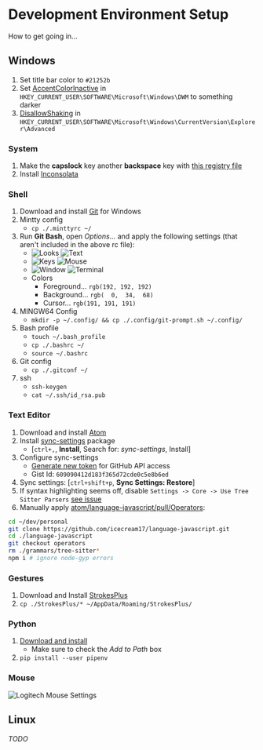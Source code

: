 # Development Environment Setup
How to get going in...

## Windows
1. Set title bar color to `#21252b`
2. Set [AccentColorInactive](https://winaero.com/change-color-of-inactive-title-bars-in-windows-10/) in `HKEY_CURRENT_USER\SOFTWARE\Microsoft\Windows\DWM` to something darker
3. [DisallowShaking](https://www.howtogeek.com/howto/windows-7/disable-aero-shake-in-windows-7/) in `HKEY_CURRENT_USER\SOFTWARE\Microsoft\Windows\CurrentVersion\Explorer\Advanced`

### System
1. Make the **capslock** key another **backspace** key with [this registry file](/caps-to-bs.reg)
2. Install [Inconsolata](/fonts/Inconsolata-Regular.ttf)

### Shell
1. Download and install [Git](https://git-scm.com/download/win) for Windows
2. Mintty config
    * `cp ./.minttyrc ~/`
3. Run **Git Bash**, open *Options...* and apply the following settings (that aren't included in the above rc file):
    * ![Looks](/images/Looks.png) ![Text](/images/Text.png)
    * ![Keys](/images/Keys.png) ![Mouse](/images/Mouse.png)
    * ![Window](/images/Window.png) ![Terminal](/images/Terminal.png)
    * Colors
        - Foreground... `rgb(192, 192, 192)`
        - Background... `rgb(  0,  34,  68)`
        - Cursor...     `rgb(191, 191, 191)`
3. MINGW64 Config
    * `mkdir -p ~/.config/ && cp ./.config/git-prompt.sh ~/.config/`
4. Bash profile
    * `touch ~/.bash_profile`
    * `cp ./.bashrc ~/`
    * `source ~/.bashrc`
5. Git config
    * `cp ./.gitconf ~/`
6. ssh
    * `ssh-keygen`
    * `cat ~/.ssh/id_rsa.pub`

### Text Editor
1. Download and install [Atom](https://atom.io/download/windows_x64)
2. Install [sync-settings](https://atom.io/packages/sync-settings) package
    * [`ctrl+,`, **Install**, Search for: *sync-settings*, Install]
3. Configure sync-settings
    * [Generate new token](https://github.com/settings/tokens) for GitHub API access
    * Gist Id: `609090412d183f365d72cde0c5e8b6ed`
4. Sync settings: [`ctrl+shift+p`, **Sync Settings: Restore**]
5. If syntax highlighting seems off, disable `Settings -> Core -> Use Tree Sitter Parsers` [see issue](https://github.com/atom/atom/issues/18307#issuecomment-432494998)
6. Manually apply [atom/language-javascript/pull/Operators](https://github.com/atom/language-javascript/pull/686):
```bash
cd ~/dev/personal
git clone https://github.com/icecream17/language-javascript.git
cd ./language-javascript
git checkout operators
rm ./grammars/tree-sitter*
npm i # ignore node-gyp errors
```

### Gestures
1. Download and Install [StrokesPlus](http://www.strokesplus.com/downloads/)
2. `cp ./StrokesPlus/* ~/AppData/Roaming/StrokesPlus/`

### Python
1. [Download and install](https://www.python.org/)
    * Make sure to check the *Add to Path* box
2. `pip install --user pipenv`

### Mouse
![Logitech Mouse Settings](/images/Logitech.png)

## Linux
*TODO*
